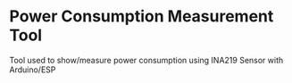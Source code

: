 # Power Consumption Measurement Tool
Tool used to show/measure power consumption using INA219 Sensor with Arduino/ESP
